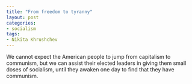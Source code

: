 ```yaml
---
title: "From freedom to tyranny"
layout: post
categories:
- socialism
tags:
- Nikita Khrushchev
---
```


We cannot expect the American people to jump from capitalism to communism, but we can assist their elected leaders in giving them small doses of socialism, until they awaken one day to find that they have communism.